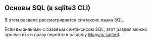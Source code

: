 ## Основы SQL (в sqlite3 CLI)

В этом разделе рассматривается синтаксис языка SQL.

Если вы знакомы с базовым синтаксисом SQL, этот раздел можно пропустить и сразу перейти к разделу [Модуль sqlite3](./4_sqlite3.md).

